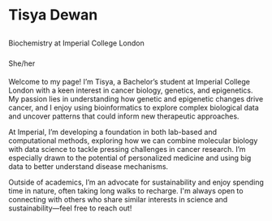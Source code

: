 <h1>Tisya Dewan<br>
<h2></h2>Biochemistry at Imperial College London <br>
<h3></h3>She/her <br>
<h4></h4>Welcome to my page! I’m Tisya, a Bachelor’s student at Imperial College London with a keen interest in cancer biology, genetics, and epigenetics. My passion lies in understanding how genetic and epigenetic changes drive cancer, and I enjoy using bioinformatics to explore complex biological data and uncover patterns that could inform new therapeutic approaches.<br>

At Imperial, I’m developing a foundation in both lab-based and computational methods, exploring how we can combine molecular biology with data science to tackle pressing challenges in cancer research. I’m especially drawn to the potential of personalized medicine and using big data to better understand disease mechanisms.<br>

Outside of academics, I’m an advocate for sustainability and enjoy spending time in nature, often taking long walks to recharge. I'm always open to connecting with others who share similar interests in science and sustainability—feel free to reach out!<br>
